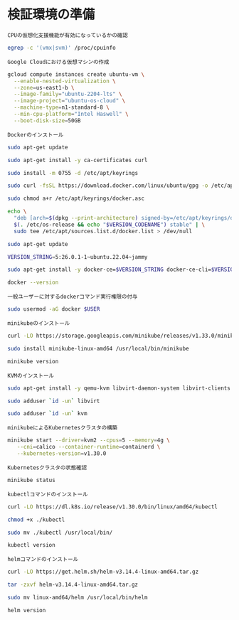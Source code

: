 # 検証環境の準備

`CPUの仮想化支援機能が有効になっているかの確認`
```bash
egrep -c '(vmx|svm)' /proc/cpuinfo
```

`Google Cloudにおける仮想マシンの作成`
```bash
gcloud compute instances create ubuntu-vm \
  --enable-nested-virtualization \
  --zone=us-east1-b \
  --image-family="ubuntu-2204-lts" \
  --image-project="ubuntu-os-cloud" \
  --machine-type=n1-standard-8 \
  --min-cpu-platform="Intel Haswell" \
  --boot-disk-size=50GB
```

`Dockerのインストール`
```bash
sudo apt-get update

sudo apt-get install -y ca-certificates curl

sudo install -m 0755 -d /etc/apt/keyrings

sudo curl -fsSL https://download.docker.com/linux/ubuntu/gpg -o /etc/apt/keyrings/docker.asc

sudo chmod a+r /etc/apt/keyrings/docker.asc

echo \
  "deb [arch=$(dpkg --print-architecture) signed-by=/etc/apt/keyrings/docker.asc] https://download.docker.com/linux/ubuntu \
  $(. /etc/os-release && echo "$VERSION_CODENAME") stable" | \
  sudo tee /etc/apt/sources.list.d/docker.list > /dev/null

sudo apt-get update

VERSION_STRING=5:26.0.1-1~ubuntu.22.04~jammy

sudo apt-get install -y docker-ce=$VERSION_STRING docker-ce-cli=$VERSION_STRING containerd.io docker-buildx-plugin docker-compose-plugin

docker --version
```


`一般ユーザーに対するdockerコマンド実行権限の付与`
```bash
sudo usermod -aG docker $USER
```


`minikubeのインストール`
```bash
curl -LO https://storage.googleapis.com/minikube/releases/v1.33.0/minikube-linux-amd64

sudo install minikube-linux-amd64 /usr/local/bin/minikube

minikube version
```


`KVMのインストール`
```bash
sudo apt-get install -y qemu-kvm libvirt-daemon-system libvirt-clients bridge-utils

sudo adduser `id -un` libvirt

sudo adduser `id -un` kvm
```

`minikubeによるKubernetesクラスタの構築`
```bash
minikube start --driver=kvm2 --cpus=5 --memory=4g \
   --cni=calico --container-runtime=containerd \
   --kubernetes-version=v1.30.0
```


`Kubernetesクラスタの状態確認`
```bash
minikube status
```

`kubectlコマンドのインストール`
```bash
curl -LO https://dl.k8s.io/release/v1.30.0/bin/linux/amd64/kubectl

chmod +x ./kubectl

sudo mv ./kubectl /usr/local/bin/

kubectl version
```

`helmコマンドのインストール`
```bash
curl -LO https://get.helm.sh/helm-v3.14.4-linux-amd64.tar.gz

tar -zxvf helm-v3.14.4-linux-amd64.tar.gz

sudo mv linux-amd64/helm /usr/local/bin/helm

helm version
```
